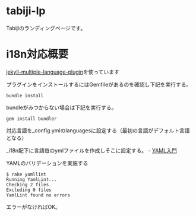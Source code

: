 # tabiji-lp
Tabijiのランディングページです。

# i18n対応概要

[jekyll-multiple-language-plugin](https://github.com/Anthony-Gaudino/jekyll-multiple-languages-plugin#51-translating-strings)を使っています

プラグインをインストールするにはGemfileがあるのを確認し下記を実行する。

```
bundle install
```

bundleがみつからない場合は下記を実行する。

```
gem install bundler
```

対応言語を_config.ymlのlanguagesに設定する（最初の言語がデフォルト言語となる）

_i18n配下に言語毎のymlファイルを作成しそこに設定する。
    - [YAML入門](http://magazine.rubyist.net/articles/0009/0009-YAML.html)

YAMLのバリデーションを実施する

```
$ rake yamllint
Running YamlLint...
Checking 2 files
Excluding 0 files
YamlLint found no errors
```

エラーがなければOK。


